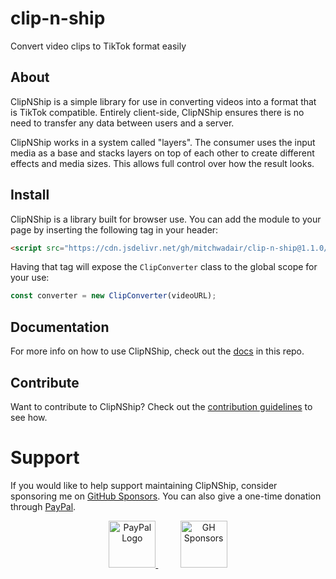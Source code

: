 # clip-n-ship

Convert video clips to TikTok format easily

## About

ClipNShip is a simple library for use in converting videos into a format that is TikTok compatible. Entirely client-side, ClipNShip ensures there is no need to transfer any data between users and a server.

ClipNShip works in a system called "layers". The consumer uses the input media as a base and stacks layers on top of each other to create different effects and media sizes. This allows full control over how the result looks.

## Install

ClipNShip is a library built for browser use. You can add the module to your page by inserting the following tag in your header:

```html
<script src="https://cdn.jsdelivr.net/gh/mitchwadair/clip-n-ship@1.1.0/dist/clipnship.min.js"></script>
```

Having that tag will expose the `ClipConverter` class to the global scope for your use:

```js
const converter = new ClipConverter(videoURL);
```

## Documentation

For more info on how to use ClipNShip, check out the [docs](/doc) in this repo.

## Contribute

Want to contribute to ClipNShip? Check out the [contribution guidelines](/CONTRIBUTING.md) to see how.

# Support

If you would like to help support maintaining ClipNShip, consider sponsoring me on [GitHub Sponsors](https://github.com/sponsors/mitchwadair). You can also give a one-time donation through [PayPal](https://paypal.me/mitchwadair).

<p align="center">
    <a href="https://paypal.me/mitchwadair">
        <img src="https://www.paypalobjects.com/webstatic/mktg/logo/pp_cc_mark_111x69.jpg" height="75px" alt="PayPal Logo">
    </a>
    &nbsp;&nbsp;&nbsp;&nbsp;&nbsp;&nbsp;&nbsp;&nbsp;
    <a href="https://github.com/sponsors/mitchwadair">
        <img src="https://github.githubassets.com/images/modules/site/sponsors/logo-mona-2.svg" height="75px" alt="GH Sponsors">
    </a>
</p>
